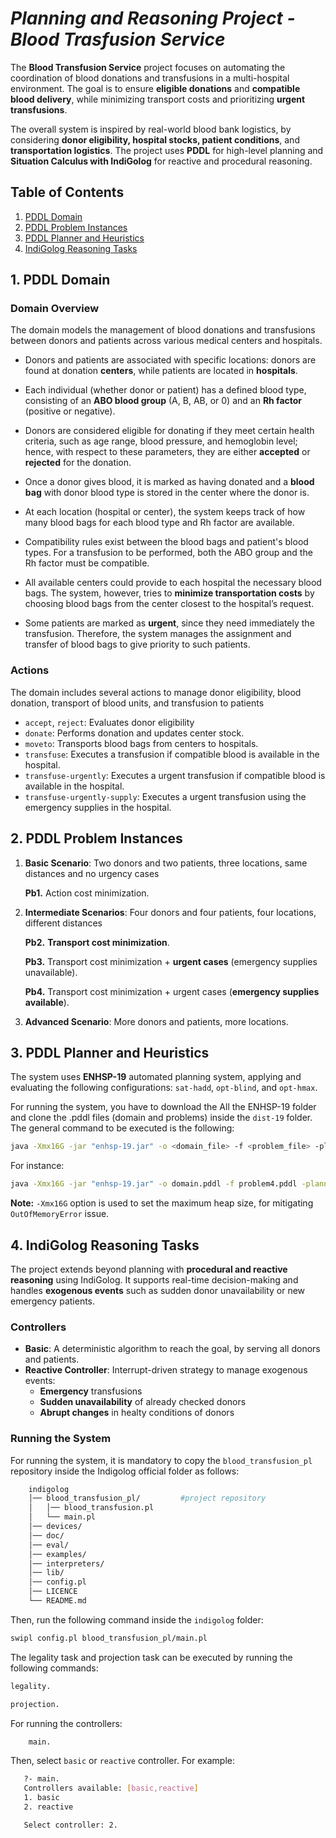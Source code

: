 # *Planning and Reasoning Project - Blood Trasfusion Service*
The **Blood Transfusion Service** project focuses on automating the coordination of blood donations and transfusions in a multi-hospital environment. 
The goal is to ensure **eligible donations** and **compatible blood delivery**, while minimizing transport costs 
and prioritizing **urgent transfusions**.

The overall system is inspired by real-world blood bank logistics, by considering **donor eligibility, hospital stocks, patient conditions**, and **transportation logistics**.
The project uses **PDDL** for high-level planning and **Situation Calculus with IndiGolog** for reactive and procedural reasoning.

## Table of Contents
1. [PDDL Domain](#1-domain)
2. [PDDL Problem Instances](#2-pddl-problem-instances)
3. [PDDL Planner and Heuristics](#3-pddl-planner-and-heuristics)
4. [IndiGolog Reasoning Tasks](#4-Indigolog-reasoning-tasks)



## 1. PDDL Domain 

### Domain Overview
The domain models the management of blood donations and transfusions between donors
and patients across various medical centers and hospitals.
- Donors and patients are associated with specific locations: donors are found at donation
**centers**, while patients are located in **hospitals**.


- Each individual (whether donor or patient) has a defined blood type, consisting of an
**ABO blood group** (A, B, AB, or 0) and an **Rh factor** (positive or negative).


- Donors are considered eligible for donating if they meet certain health criteria, such as
age range, blood pressure, and hemoglobin level; hence, with respect to these parameters, they are either **accepted** or **rejected** for the donation.
 

- Once a donor gives blood, it is marked as having donated and a **blood bag** with donor blood type is stored in the
center where the donor is.


- At each location (hospital or center), the system keeps track of how many blood bags for
each blood type and Rh factor are available.


- Compatibility rules exist between the blood bags and patient's blood types. For a
transfusion to be performed, both the ABO group and the Rh factor must be compatible.


- All available centers could provide to each hospital the necessary blood bags. The
system, however, tries to **minimize transportation costs** by choosing blood bags from the
center closest to the hospital’s request.


- Some patients are marked as **urgent**, since they need immediately the transfusion. Therefore, the system manages the assignment and
transfer of blood bags to give priority to such patients.

### Actions
The domain includes several actions to manage donor eligibility, blood donation, transport of
blood units, and transfusion to patients

- `accept`, `reject`: Evaluates donor eligibility
- `donate`: Performs donation and updates center stock.
- `moveto`: Transports blood bags from centers to hospitals.
- `transfuse`: Executes a transfusion if compatible blood is available in the hospital.
- `transfuse-urgently`: Executes a urgent transfusion if compatible blood is available in the hospital.
- `transfuse-urgently-supply`: Executes a urgent transfusion using the emergency supplies in the hospital.


## 2. PDDL Problem Instances

1. **Basic Scenario**: Two donors and two patients, three locations, same distances and no urgency cases 

   **Pb1.** Action cost minimization.


2. **Intermediate Scenarios**: Four donors and four patients, four locations, different distances 

   **Pb2.** **Transport cost minimization**.

   **Pb3.** Transport cost minimization + **urgent cases** (emergency supplies unavailable).

   **Pb4.** Transport cost minimization + urgent cases (**emergency supplies available**).


3. **Advanced Scenario**: More donors and patients, more locations.
   


## 3. PDDL Planner and Heuristics

The system uses **ENHSP-19** automated planning system, applying and evaluating the following configurations: `sat-hadd`, `opt-blind`, and `opt-hmax`.

For running the system, you have to download the All the ENHSP-19 folder and clone the .pddl files (domain and problems) inside the `dist-19` folder.
The general command to be executed is the following: 

```bash
java -Xmx16G -jar "enhsp-19.jar" -o <domain_file> -f <problem_file> -planner <configuration>
```

For instance:
```bash
java -Xmx16G -jar "enhsp-19.jar" -o domain.pddl -f problem4.pddl -planner opt-blind 
```

**Note:** `-Xmx16G` option is used to set the maximum heap size, for mitigating `OutOfMemoryError` issue.


## 4. IndiGolog Reasoning Tasks

The project extends beyond planning with **procedural and reactive reasoning** using IndiGolog. It supports real-time decision-making and handles **exogenous events** such as sudden donor unavailability or new emergency patients.




### Controllers 

- **Basic**: A deterministic algorithm to reach the goal, by serving all donors and patients.
- **Reactive Controller**: Interrupt-driven strategy to manage exogenous events: 
  - **Emergency** transfusions 
  - **Sudden unavailability** of already checked donors
  - **Abrupt changes** in healty conditions of donors

### Running the System
For running the system, it is mandatory to copy the `blood_transfusion_pl` repository inside the Indigolog official folder as follows:
```graphql
    indigolog
    │── blood_transfusion_pl/         #project repository                 
    │   │── blood_transfusion.pl        
    │   └── main.pl  
    │── devices/                
    │── doc/                
    │── eval/                
    │── examples/                
    │── interpreters/                
    │── lib/                
    │── config.pl
    │── LICENCE                
    └── README.md                

```
Then, run the following command inside the `indigolog` folder:

```bash
swipl config.pl blood_transfusion_pl/main.pl
```
The legality task and projection task can be executed by running the following commands:

```bash
legality.
```

```bash
projection.
```

For running the controllers:
```bash
    main.
```
Then, select `basic` or `reactive` controller. For example:
```bash
   ?- main.
   Controllers available: [basic,reactive]
   1. basic
   2. reactive

   Select controller: 2.
```

